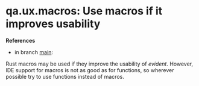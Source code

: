 # qa.ux.macros: Use macros if it improves usability

**References**

- in branch [main](https://github.com/mhatzl/evident/tree/main): 

Rust macros may be used if they improve the usability of *evident*.
However, IDE support for macros is not as good as for functions, so wherever possible try to use functions instead of macros.
